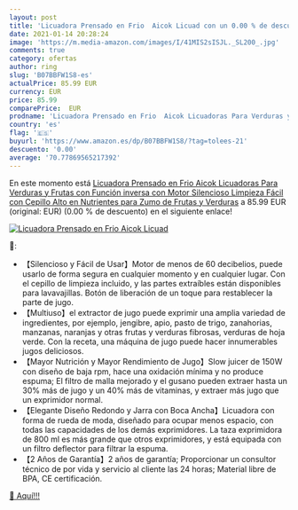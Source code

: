 ```yaml
---
layout: post
title: 'Licuadora Prensado en Frio  Aicok Licuad con un 0.00 % de descuento'
date: 2021-01-14 20:28:24
image: 'https://m.media-amazon.com/images/I/41MIS2sISJL._SL200_.jpg'
comments: true
category: ofertas
author: ring
slug: 'B07BBFW1S8-es'
actualPrice: 85.99 EUR
currency: EUR
price: 85.99
comparePrice:  EUR
prodname: 'Licuadora Prensado en Frio  Aicok Licuadoras Para Verduras y Frutas con Función inversa  con Motor Silencioso  Limpieza Fácil con Cepillo  Alto en Nutrientes para Zumo de Frutas y Verduras'
country: 'es'
flag: '🇪🇸'
buyurl: 'https://www.amazon.es/dp/B07BBFW1S8/?tag=tolees-21'
descuento: '0.00'
average: '70.77869565217392'
---
```


En este momento está [Licuadora Prensado en Frio  Aicok Licuadoras Para Verduras y Frutas con Función inversa  con Motor Silencioso  Limpieza Fácil con Cepillo  Alto en Nutrientes para Zumo de Frutas y Verduras](https://www.amazon.es/dp/B07BBFW1S8/?tag=tolees-21) a 85.99 EUR (original:  EUR) (0.00 %  de descuento) en el siguiente enlace!

[![Licuadora Prensado en Frio  Aicok Licuad](https://m.media-amazon.com/images/I/41MIS2sISJL._SL200_.jpg)](https://www.amazon.es/dp/B07BBFW1S8/?tag=tolees-21)

🔎:

- 【Silencioso y Fácil de Usar】Motor de menos de 60 decibelios, puede usarlo de forma segura en cualquier momento y en cualquier lugar. Con el cepillo de limpieza incluido, y las partes extraíbles están disponibles para lavavajillas. Botón de liberación de un toque para restablecer la parte de jugo.
- 【Multiuso】el extractor de jugo puede exprimir una amplia variedad de ingredientes, por ejemplo, jengibre, apio, pasto de trigo, zanahorias, manzanas, naranjas y otras frutas y verduras fibrosas, verduras de hoja verde. Con la receta, una máquina de jugo puede hacer innumerables jugos deliciosos.
- 【Mayor Nutrición y Mayor Rendimiento de Jugo】Slow juicer de 150W con diseño de baja rpm, hace una oxidación mínima y no produce espuma; El filtro de malla mejorado y el gusano pueden extraer hasta un 30% más de jugo y un 40% más de vitaminas, y extraer más jugo que un exprimidor normal.
- 【Elegante Diseño Redondo y Jarra con Boca Ancha】Licuadora con forma de rueda de moda, diseñado para ocupar menos espacio, con todas las capacidades de los demás exprimidores. La taza exprimidora de 800 ml es más grande que otros exprimidores, y está equipada con un filtro deflector para filtrar la espuma.
- 【2 Años de Garantía】2 años de garantía; Proporcionar un consultor técnico de por vida y servicio al cliente las 24 horas; Material libre de BPA, CE certificación.

[🛒 Aquí!!!](https://www.amazon.es/dp/B07BBFW1S8/?tag=tolees-21)
